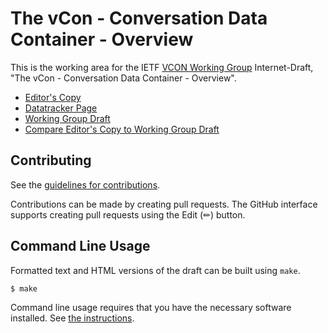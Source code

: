 <!-- regenerate: on (set to off if you edit this file) -->

# The vCon - Conversation Data Container - Overview

This is the working area for the IETF [VCON Working Group](https://datatracker.ietf.org/group/vcon/documents/) Internet-Draft, "The vCon - Conversation Data Container - Overview".

* [Editor's Copy](https://vcon-dev.github.io/draft-ietf-vcon-vcon-overview/#go.draft-ietf-vcon-overview.html)
* [Datatracker Page](https://datatracker.ietf.org/doc/draft-ietf-vcon-overview)
* [Working Group Draft](https://datatracker.ietf.org/doc/html/draft-ietf-vcon-overview)
* [Compare Editor's Copy to Working Group Draft](https://vcon-dev.github.io/draft-ietf-vcon-vcon-overview/#go.draft-ietf-vcon-overview.diff)


## Contributing

See the
[guidelines for contributions](https://github.com/vcon-dev/draft-ietf-vcon-vcon-overview/blob/main/CONTRIBUTING.md).

Contributions can be made by creating pull requests.
The GitHub interface supports creating pull requests using the Edit (✏) button.


## Command Line Usage

Formatted text and HTML versions of the draft can be built using `make`.

```sh
$ make
```

Command line usage requires that you have the necessary software installed.  See
[the instructions](https://github.com/martinthomson/i-d-template/blob/main/doc/SETUP.md).

